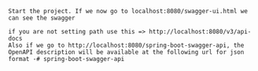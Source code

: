 
    Start the project. If we now go to localhost:8080/swagger-ui.html we can see the swagger
    
    if you are not setting path use this => http://localhost:8080/v3/api-docs
    Also if we go to http://localhost:8080/spring-boot-swagger-api, the OpenAPI description will be available at the following url for json format -# spring-boot-swagger-api

